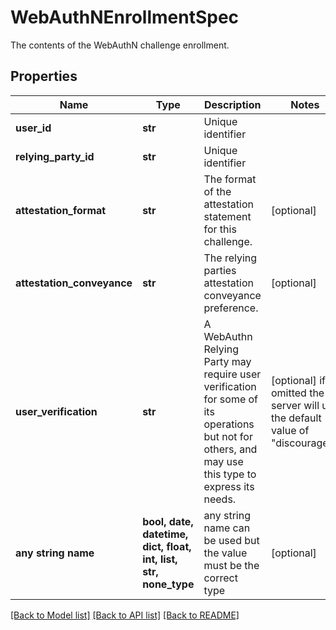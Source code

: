 # WebAuthNEnrollmentSpec

The contents of the WebAuthN challenge enrollment.

## Properties
Name | Type | Description | Notes
------------ | ------------- | ------------- | -------------
**user_id** | **str** | Unique identifier | 
**relying_party_id** | **str** | Unique identifier | 
**attestation_format** | **str** | The format of the attestation statement for this challenge. | [optional] 
**attestation_conveyance** | **str** | The relying parties attestation conveyance preference. | [optional] 
**user_verification** | **str** | A WebAuthn Relying Party may require user verification for some of its operations but not for others, and may use this type to express its needs.  | [optional]  if omitted the server will use the default value of "discouraged"
**any string name** | **bool, date, datetime, dict, float, int, list, str, none_type** | any string name can be used but the value must be the correct type | [optional]

[[Back to Model list]](../README.md#documentation-for-models) [[Back to API list]](../README.md#documentation-for-api-endpoints) [[Back to README]](../README.md)


